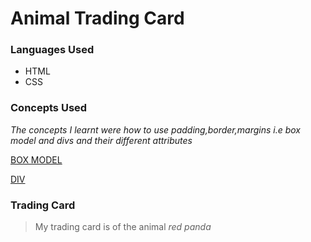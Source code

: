 # Animal Trading Card


### Languages Used

 * HTML
 * CSS
 
### Concepts Used

_The concepts I learnt were how to use padding,border,margins i.e_ *box model* _and divs and their different attributes_

[BOX MODEL](https://www.w3schools.com/css/css_boxmodel.asp)

[DIV](https://www.w3schools.com/tags/tag_div.asp)


### Trading Card

>My trading card is of the animal _red panda_
